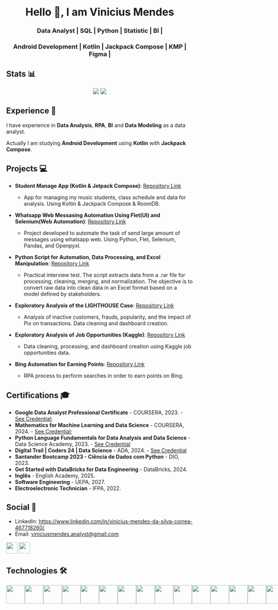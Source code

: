 <h1 align="center">Hello 👋, I am Vinicius Mendes</h1>
<h3 align="center">Data Analyst | SQL | Python | Statistic | BI |</h3>
<h3 align="center">Android Development | Kotlin | Jackpack Compose | KMP | Figma |</h3>

## Stats 📊
<p align="center">
  <img src="https://github-readme-streak-stats.herokuapp.com/?user=vinimendesk&theme=dark&count_private=true&bg_color=0d1116&title_color=ce09ec&text_color=a4aacb"> 
  <img src="https://github-readme-stats.vercel.app/api/top-langs/?username=vinimendesk&layout=compact&theme=dark">
</p>

## Experience 💼
I have experience in **Data Analysis**, **RPA**, **BI** and **Data Modeling** as a data analyst.

Actually I am studying **Android Development** using **Kotlin** with **Jackpack Compose**.

## Projects 💻
- **Student Manage App (Kotlin & Jetpack Compose)**: [Repository Link](https://github.com/vinimendesk/StudentsManagerApp)
  - App for managing my music students, class schedule and data for analysis. Using Koltin & Jackpack Compose & RoomDB.
  
- **Whatsapp Web Messasing Automation Using Flet(UI) and Selenium(Web Automation)**: [Repository Link](https://github.com/vinimendesk/Automation_E-ConnectValid-CodebyVoucher-)
  - Project developed to automate the task of send large amount of messages using whatsapp web. Using Python, Flet, Selenium, Pandas, and Openpyxl.
  
- **Python Script for Automation, Data Processing, and Excel Manipulation**: [Repository Link](https://github.com/vinimendesk/Case_Advbox-Automacao_ProcessamentoDeDados_ManipulacaoExcel)
  - Practical interview test. The script extracts data from a .rar file for processing, cleaning, merging, and normalization. The objective is to convert raw data into clean data in an Excel format based on a model defined by stakeholders.

- **Exploratory Analysis of the LIGHTHOUSE Case**: [Repository Link](https://github.com/vinimendesk/Desafio_LIGHTHOUSE_Analise_Exploratoria)
  - Analysis of inactive customers, frauds, popularity, and the impact of Pix on transactions. Data cleaning and dashboard creation.

- **Exploratory Analysis of Job Opportunities (Kaggle)**: [Repository Link](https://github.com/vinimendesk/Exploratory_Analyts_Job_Opportunities_Kaggle)
  - Data cleaning, processing, and dashboard creation using Kaggle job opportunities data.

- **Bing Automation for Earning Points**: [Repository Link](https://github.com/vinimendesk/automa-o_bing)
  - RPA process to perform searches in order to earn points on Bing.

## Certifications 🎓
- **Google Data Analyst Professional Certificate** - COURSERA, 2023. - <a target="_blank" href="(https://www.credly.com/badges/de20ec39-e34c-44f1-b81a-eff85458ea77/linked_in_profile)">See Credential</a>;
- **Mathematics for Machine Learning and Data Science** - COURSERA, 2024. - <a target="_blank" href="(https://www.coursera.org/account/accomplishments/specialization/LGSV97APTY6A)">See Credential</a>;
- **Python Language Fundamentals for Data Analysis and Data Science** - Data Science Academy, 2023. - <a target="_blank" href="https://mycourse.app/XhMj4cHHRrqFNBiD8">See Credential</a>
- **Digital Trail | Coders 24 | Data Science** - ADA, 2024. - <a target="_blank" href="(https://ada.tech/certificado?code=1acc10d6-c727-ae6e-0687-ec73d37065bd)">See Credential</a>
- **Santander Bootcamp 2023 - Ciência de Dados com Python** - DIO, 2023.
- **Get Started with DataBricks for Data Engineering** - DataBricks, 2024.
- **Inglês** - English Academy, 2025.
- **Software Engineering** - UEPA, 2027.
- **Electroelectronic Technician** - IFPA, 2022.

## Social 🤝
- LinkedIn: <a target="_blank" href="https://www.linkedin.com/in/vinicius-mendes-da-silva-correa-467718260/">https://www.linkedin.com/in/vinicius-mendes-da-silva-correa-467718260/</a>
- Email: <a target="_blank" href="mailto:viniciusmendes.analyst@gmail.com">viniciusmendes.analyst@gmail.com</a>

[<img height="30px" marginLeft="5px" src="https://img.shields.io/badge/LinkedIn-0077B5?style=for-the-badge&logo=linkedin&logoColor=white">](https://www.linkedin.com/in/vinicius-mendes-da-silva-correa-467718260/)
[<img height="30px" src="https://img.shields.io/badge/Gmail-D14836?style=for-the-badge&logo=gmail&logoColor=white">](mailto:viniciusmendes.analyst@gmail.com)

<div>
    <h2>Technologies 🛠️</h2>
    <div style="display: flex;">
        <img width="50px;" height="50px;" src="https://cdn.jsdelivr.net/gh/devicons/devicon/icons/kotlin/kotlin-original.svg" />
        <img width="50px;" height="50px;" src="https://cdn.jsdelivr.net/gh/devicons/devicon/icons/jetpackcompose/jetpackcompose-original.svg" />
        <img width="50px;" height="50px;" src="https://cdn.jsdelivr.net/gh/devicons/devicon/icons/androidstudio/androidstudio-original.svg" />
        <img width="50px;" height="50px;" src="https://cdn.jsdelivr.net/gh/devicons/devicon/icons/python/python-original.svg" />
        <img width="50px;" height="50px;" src="https://cdn.jsdelivr.net/gh/devicons/devicon/icons/jupyter/jupyter-original.svg" />
        <img width="50px;" height="50px;" src="https://cdn.jsdelivr.net/gh/devicons/devicon/icons/javascript/javascript-original.svg" />
        <img width="50px;" height="50px;" src="https://cdn.jsdelivr.net/gh/devicons/devicon/icons/html5/html5-original.svg" />
        <img width="50px;" height="50px;" src="https://cdn.jsdelivr.net/gh/devicons/devicon/icons/css3/css3-original.svg" />
        <img width="50px;" height="50px;" src="https://cdn.jsdelivr.net/gh/devicons/devicon/icons/figma/figma-original.svg" />
        <img width="50px;" height="50px;" src="https://cdn.jsdelivr.net/gh/devicons/devicon/icons/mysql/mysql-original.svg" />
        <img width="50px;" height="50px;" src="https://cdn.jsdelivr.net/gh/devicons/devicon/icons/firebase/firebase-original.svg" />
        <img width="50px;" height="50px;" src="https://cdn.jsdelivr.net/gh/devicons/devicon/icons/git/git-original.svg" />
        <img width="50px;" height="50px;" src="https://cdn.jsdelivr.net/gh/devicons/devicon/icons/pandas/pandas-original-wordmark.svg" />
        <img width="50px;" height="50px;" src="https://cdn.jsdelivr.net/gh/devicons/devicon/icons/numpy/numpy-original-wordmark.svg" />
        <img width="50px;" height="50px;" src="https://cdn.jsdelivr.net/gh/devicons/devicon/icons/matplotlib/matplotlib-original-wordmark.svg" />
        <img width="50px;" height="50px;" src="https://cdn.jsdelivr.net/gh/devicons/devicon/icons/scikitlearn/scikitlearn-original.svg" />
        <img width="50px;" height="50px;" src="https://cdn.jsdelivr.net/gh/devicons/devicon/icons/plotly/plotly-original-wordmark.svg" />
</div>

